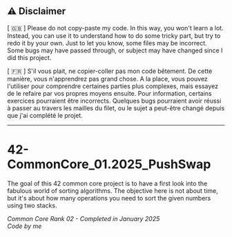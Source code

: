 ## :warning: Disclaimer

[ :uk: ] Please do not copy-paste my code. In this way, you won't learn a lot. Instead, you can use it to understand how to do some tricky part, but try to redo it by your own.
Just to let you know, some files may be incorrect. Some bugs may have passed through, or subject may have changed since I did this project.

[ :fr: ] S'il vous plait, ne copier-coller pas mon code bêtement. De cette manière, vous n'apprendrez pas grand chose. A la place, vous pouvez l'utiliser pour comprendre certaines parties plus complexes, mais essayez de le refaire par vos propres moyens ensuite.
Pour information, certains exercices pourraient être incorrects. Quelques bugs pourraient avoir réussi à passer au travers les mailles du filet, ou le sujet a peut-être changé depuis que j'ai complété le projet.

---
# 42-CommonCore_01.2025_PushSwap

The goal of this 42 common core project is to have a first look into the fabulous world of sorting algorithms. The objective here is not about time, but it's about how many operations you need to sort the given numbers using two stacks.

_Common Core Rank 02 - Completed in January 2025_  
_Code by me_
